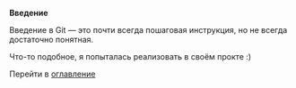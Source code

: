 **Введение**

Введение в Git — это почти всегда пошаговая инструкция, но не всегда достаточно понятная. 

Что-то подобное, я попыталась реализовать в своём прокте :)


Перейти в [оглавление](/readme.md) 